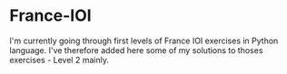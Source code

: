 # France-IOI
I'm currently going through first levels of France IOI exercises in Python language.
I've therefore added here some of my solutions to thoses exercises - Level 2 mainly.
